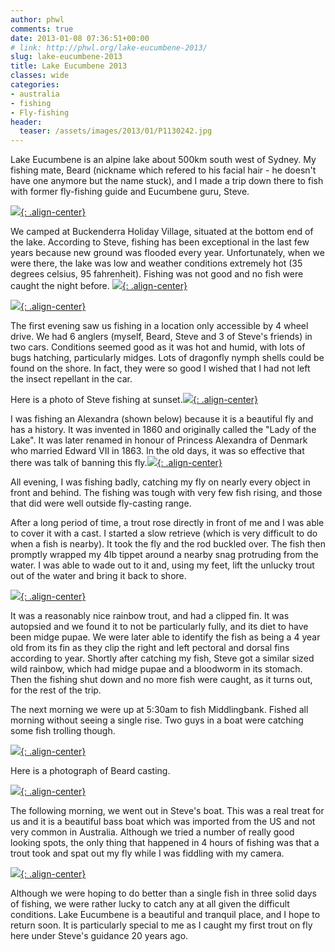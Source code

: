 ```yaml
---
author: phwl
comments: true
date: 2013-01-08 07:36:51+00:00
# link: http://phwl.org/lake-eucumbene-2013/
slug: lake-eucumbene-2013
title: Lake Eucumbene 2013
classes: wide
categories:
- australia
- fishing
- Fly-fishing
header:
  teaser: /assets/images/2013/01/P1130242.jpg
---
```


Lake Eucumbene is an alpine lake about 500km south west of Sydney. My fishing mate, Beard (nickname which refered to his facial hair - he doesn't have one anymore but the name stuck), and I made a trip down there to fish with former fly-fishing guide and Eucumbene guru, Steve.

[![](/assets/images/2013/01/P1130242.jpg){: .align-center}](/assets/images/2013/01/P1130242.jpg)

<!-- more -->

We camped at Buckenderra Holiday Village, situated at the bottom end of the lake. According to Steve, fishing has been exceptional in the last few years because new ground was flooded every year. Unfortunately, when we were there, the lake was low and weather conditions extremely hot (35 degrees celsius, 95 fahrenheit). Fishing was not good and no fish were caught the night before.
[![](/assets/images/2013/01/P1040398.jpg){: .align-center}](/assets/images/2013/01/P1040398.jpg)

[![](/assets/images/2013/01/P1040387.jpg){: .align-center}](/assets/images/2013/01/P1040387.jpg)

The first evening saw us fishing in a location only accessible by 4 wheel drive. We had 6 anglers (myself, Beard, Steve and 3 of Steve's friends) in two cars. Conditions seemed good as it was hot and humid, with lots of bugs hatching, particularly midges. Lots of dragonfly nymph shells could be found on the shore. In fact, they were so good I wished that I had not left the insect repellant in the car.

Here is a photo of Steve fishing at sunset.[![](/assets/images/2013/01/P1040414.jpg){: .align-center}](/assets/images/2013/01/P1040414.jpg)

I was fishing an Alexandra (shown below) because it is a beautiful fly and has a history. It was invented in 1860 and originally called the "Lady of the Lake". It was later renamed in honour of Princess Alexandra of Denmark who married Edward VII in 1863. In the old days, it was so effective that there was talk of banning this fly.[![](/assets/images/2013/01/P1050458.jpg){: .align-center}](/assets/images/2013/01/P1050458.jpg)

All evening, I was fishing badly, catching my fly on nearly every object in front and behind. The fishing was tough with very few fish rising, and those that did were well outside fly-casting range.

After a long period of time, a trout rose directly in front of me and I was able to cover it with a cast. I started a slow retrieve (which is very difficult to do when a fish is nearby). It took the fly and the rod buckled over. The fish then promptly wrapped my 4lb tippet around a nearby snag protruding from the water. I was able to wade out to it and, using my feet, lift the unlucky trout out of the water and bring it back to shore.

[![](/assets/images/2013/01/P1040429.jpg){: .align-center}](/assets/images/2013/01/P1040429.jpg)

It was a reasonably nice rainbow trout, and had a clipped fin. It was autopsied and we found it to not be particularly fully, and its diet to have been midge pupae. We were later able to identify the fish as being a 4 year old from its fin as they clip the right and left pectoral and dorsal fins according to year. Shortly after catching my fish, Steve got a similar sized wild rainbow, which had midge pupae and a bloodworm in its stomach. Then the fishing shut down and no more fish were caught, as it turns out, for the rest of the trip.

The next morning we were up at 5:30am to fish Middlingbank. Fished all morning without seeing a single rise. Two guys in a boat were catching some fish trolling though.

[![](/assets/images/2013/01/P1050491.jpg){: .align-center}](/assets/images/2013/01/P1050491.jpg)

Here is a photograph of Beard casting.

[![](/assets/images/2013/01/P1040400.jpg){: .align-center}](/assets/images/2013/01/P1040400.jpg)

The following morning, we went out in Steve's boat. This was a real treat for us and it is a beautiful bass boat which was imported from the US and not very common in Australia. Although we tried a number of really good looking spots, the only thing that happened in 4 hours of fishing was that a trout took and spat out my fly while I was fiddling with my camera.

[![](/assets/images/2013/01/P1060529.jpg){: .align-center}](/assets/images/2013/01/P1060529.jpg)

Although we were hoping to do better than a single fish in three solid days of fishing, we were rather lucky to catch any at all given the difficult conditions. Lake Eucumbene is a beautiful and tranquil place, and I hope to return soon. It is particularly special to me as I caught my first trout on fly here under Steve's guidance 20 years ago.
